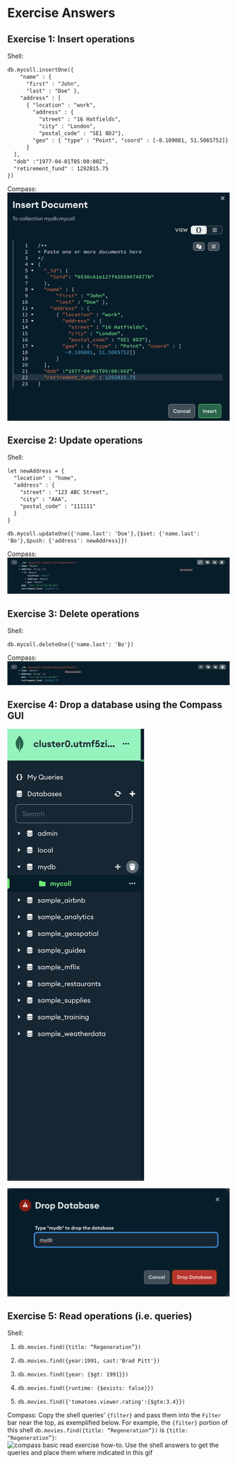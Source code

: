 # Exercise Answers

## **Exercise 1**: Insert operations

Shell: 
```
db.mycoll.insertOne({
    "name" : {
      "first" : "John",
      "last" : "Doe" },
    "address" : [
      { "location" : "work",
        "address" : {
          "street" : "16 Hatfields",
          "city" : "London",
          "postal_code" : "SE1 8DJ"},
        "geo" : { "type" : "Point", "coord" : [-0.109081, 51.5065752]}
      }
  ],
  "dob" :"1977-04-01T05:00:00Z",
  "retirement_fund" : 1292815.75
})
```

Compass: 
![compass insert exercise answer](https://github.com/nickgogan/MongoDBAtlasDeveloperDay/blob/main/compass%20and%20shell/images/Compass_InsertOne.png)

## **Exercise 2**: Update operations

Shell:
```
let newAddress = { 
  "location" : "home",
  "address" : {
    "street" : "123 ABC Street",
    "city" : "AAA",
    "postal_code" : "111111"
  }
}
```
```
db.mycoll.updateOne({'name.last': 'Doe'},{$set: {'name.last': 'Bo'},$push: {'address': newAddress}})
```

Compass:
![compass update exercise answer](https://github.com/nickgogan/MongoDBAtlasDeveloperDay/blob/main/compass%20and%20shell/images/Compass_UpdateOne.png)

## **Exercise 3**: Delete operations
Shell:
```
db.mycoll.deleteOne({'name.last': 'Bo'})
```

Compass:
![compass delete exercise answer](https://github.com/nickgogan/MongoDBAtlasDeveloperDay/blob/main/compass%20and%20shell/images/Compass_DeleteOne.png)

## **Exercise 4**: Drop a database using the Compass GUI

![compass drop database exercise answer pt 1](https://github.com/nickgogan/MongoDBAtlasDeveloperDay/blob/main/compass%20and%20shell/images/Compass_DropDB1.png)

![compass drop database exercise answer pt 2](https://github.com/nickgogan/MongoDBAtlasDeveloperDay/blob/main/compass%20and%20shell/images/Compass_DropDB2.png)

## **Exercise 5**: Read operations (i.e. queries)
Shell:
1. ```
   db.movies.find({title: “Regeneration”})
   ```
2. ```
   db.movies.find({year:1991, cast:'Brad Pitt'})
   ```
3. ```
   db.movies.find({year: {$gt: 1991}})
   ```
4. ```
   db.movies.find({runtime: {$exists: false}})
   ```
5. ```
   db.movies.find({'tomatoes.viewer.rating':{$gte:3.4}})
   ```

Compass: Copy the shell queries' `{filter}` and pass them into the `Filter` bar near the top, as exemplified below. For example, the `{filter}` portion of this shell `db.movies.find({title: “Regeneration”})` is `{title: “Regeneration”}`:
![compass basic read exercise how-to. Use the shell answers to get the queries and place them where indicated in this gif](https://github.com/nickgogan/MongoDBAtlasDeveloperDay/blob/main/compass%20and%20shell/images/Compass_BasicFind.gif)